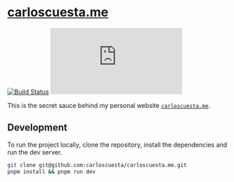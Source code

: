 # [carloscuesta.me](https://carloscuesta.me)

[![Build Status](https://img.shields.io/github/actions/workflow/status/carloscuesta/carloscuesta.me/ci.yml?branch=master&style=flat-square)](https://github.com/carloscuesta/carloscuesta.me/actions?query=workflow%3ACI+branch%3Amaster)
[![Coverage](https://img.shields.io/codecov/c/github/carloscuesta/carloscuesta.me?style=flat-square)](https://codecov.io/gh/carloscuesta/carloscuesta.me)

This is the secret sauce behind my personal website [`carloscuesta.me`](https://carloscuesta.me).

## Development

To run the project locally, clone the repository, install the dependencies and run the dev server.

```bash
git clone git@github.com:carloscuesta/carloscuesta.me.git
pnpm install && pnpm run dev
```
